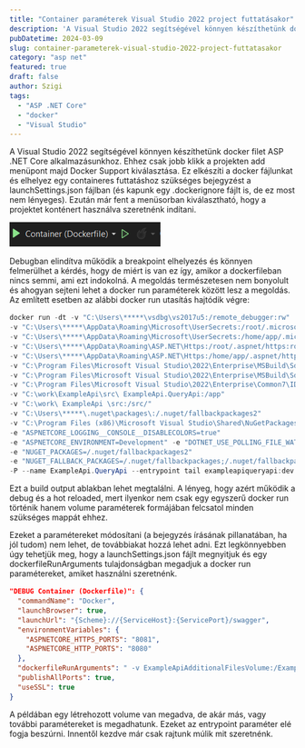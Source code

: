 ```yaml
---
title: "Container paraméterek Visual Studio 2022 project futtatásakor"
description: 'A Visual Studio 2022 segítségével könnyen készíthetünk docker filet ASP .NET Core alkalmazásunkhoz. A futtatás során van lehetőség egyedi docker run paraméterek átadására.'
pubDatetime: 2024-03-09
slug: container-parameterek-visual-studio-2022-project-futtatasakor
category: "asp net"
featured: true
draft: false
author: Szigi
tags: 
  - "ASP .NET Core"
  - "docker"
  - "Visual Studio"
---
```


A Visual Studio 2022 segítségével könnyen készíthetünk docker filet ASP .NET Core alkalmazásunkhoz. Ehhez csak jobb klikk a projekten add menüpont majd Docker Support kiválasztása. Ez elkészíti a docker fájlunkat és elhelyez egy containeres futtatáshoz szükséges bejegyzést a launchSettings.json fájlban (és kapunk egy .dockerignore fájlt is, de ez most nem lényeges). Ezután már fent a menüsorban kiválasztható, hogy a projektet konténert használva szeretnénk indítani.

![container run button in visual studio](./image.png)

Debugban elindítva működik a breakpoint elhelyezés és könnyen felmerülhet a kérdés, hogy de miért is van ez így, amikor a dockerfileban nincs semmi, ami ezt indokolná. A megoldás természetesen nem bonyolult és ahogyan sejteni lehet a docker run paraméterek között lesz a megoldás. Az említett esetben az alábbi docker run utasítás hajtódik végre:

``` powershell 
docker run -dt -v "C:\Users\*****\vsdbg\vs2017u5:/remote_debugger:rw" 
-v "C:\Users\*****\AppData\Roaming\Microsoft\UserSecrets:/root/.microsoft/usersecrets:ro" 
-v "C:\Users\*****\AppData\Roaming\Microsoft\UserSecrets:/home/app/.microsoft/usersecrets:ro" 
-v "C:\Users\*****\AppData\Roaming\ASP.NET\Https:/root/.aspnet/https:ro" 
-v "C:\Users\*****\AppData\Roaming\ASP.NET\Https:/home/app/.aspnet/https:ro" 
-v "C:\Program Files\Microsoft Visual Studio\2022\Enterprise\MSBuild\Sdks\Microsoft.Docker.Sdk\tools\TokenService.Proxy\linux-x64\net6.0:/TokenService.Proxy:ro" 
-v "C:\Program Files\Microsoft Visual Studio\2022\Enterprise\MSBuild\Sdks\Microsoft.Docker.Sdk\tools\HotReloadProxy\linux-x64\net8.0:/HotReloadProxy:ro" 
-v "C:\Program Files\Microsoft Visual Studio\2022\Enterprise\Common7\IDE\CommonExtensions\Microsoft\HotReload:/HotReloadAgent:ro" 
-v "C:\work\ExampleApi\src\ ExampleApi.QueryApi:/app" 
-v "C:\work\ ExampleApi \src:/src/" 
-v "C:\Users\*****\.nuget\packages\:/.nuget/fallbackpackages2" 
-v "C:\Program Files (x86)\Microsoft Visual Studio\Shared\NuGetPackages:/.nuget/fallbackpackages" 
-e "ASPNETCORE_LOGGING__CONSOLE__DISABLECOLORS=true" 
-e "ASPNETCORE_ENVIRONMENT=Development" -e "DOTNET_USE_POLLING_FILE_WATCHER=1" 
-e "NUGET_PACKAGES=/.nuget/fallbackpackages2" 
-e "NUGET_FALLBACK_PACKAGES=/.nuget/fallbackpackages;/.nuget/fallbackpackages2" 
-P --name ExampleApi.QueryApi --entrypoint tail exampleapiqueryapi:dev -f /dev/null
```

Ezt a build output ablakban lehet megtalálni. A lényeg, hogy azért működik a debug és a hot reloaded, mert ilyenkor nem csak egy egyszerű docker run történik hanem volume paraméterek formájában felcsatol minden szükséges mappát ehhez.

Ezeket a paramétereket módosítani (a bejegyzés írásának pillanatában, ha jól tudom) nem lehet, de továbbiakat hozzá lehet adni. Ezt legkönnyebben úgy tehetjük meg, hogy a launchSettings.json fájlt megnyitjuk és egy dockerfileRunArguments tulajdonságban megadjuk a docker run paramétereket, amiket használni szeretnénk.

``` json
"DEBUG Container (Dockerfile)": {
  "commandName": "Docker",
  "launchBrowser": true,
  "launchUrl": "{Scheme}://{ServiceHost}:{ServicePort}/swagger",
  "environmentVariables": {
    "ASPNETCORE_HTTPS_PORTS": "8081",
    "ASPNETCORE_HTTP_PORTS": "8080"
  },
  "dockerfileRunArguments": " -v ExampleApiAdditionalFilesVolume:/ExampleApiAdditionalFiles",
  "publishAllPorts": true,
  "useSSL": true
}
```

A példában egy létrehozott volume van megadva, de akár más, vagy további paramétereket is megadhatunk. Ezeket az entrypoint paraméter elé fogja beszúrni. Innentől kezdve már csak rajtunk múlik mit szeretnénk.
